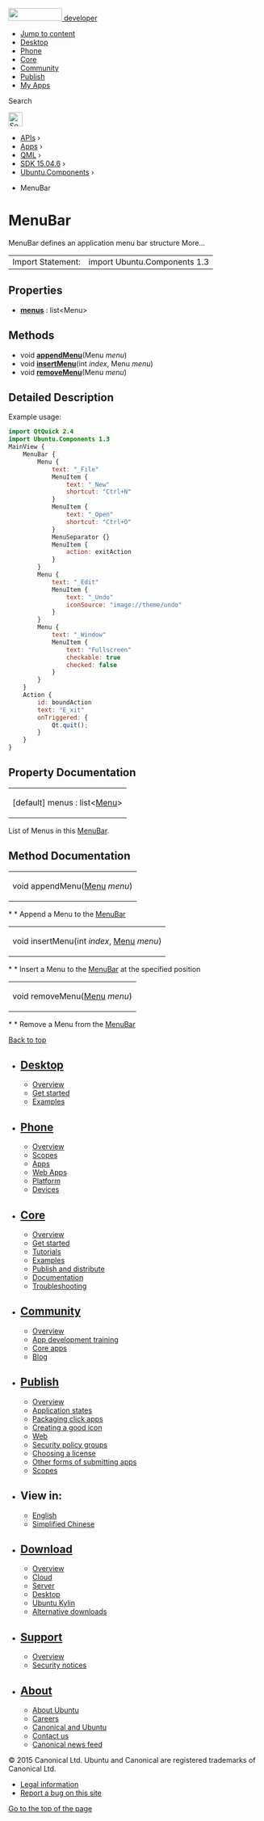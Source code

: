 <a href="https://developer.ubuntu.com/" class="logo-ubuntu"><img src="https://developer.ubuntu.com/assets/sites/ubuntu/latest/u/img/logos/logo-ubuntu-orange.svg" width="106" height="25" /> <span>developer</span></a>

-   [Jump to content](index.html#main-content)
-   [Desktop](https://developer.ubuntu.com/en/desktop/)
-   [Phone](https://developer.ubuntu.com/en/phone/)
-   [Core](https://developer.ubuntu.com/core)
-   [Community](https://developer.ubuntu.com/en/community/)
-   [Publish](https://developer.ubuntu.com/en/publish/)
-   [My Apps](https://myapps.developer.ubuntu.com/)

Search

<img src="https://developer.ubuntu.com/assets/sites/ubuntu/latest/u/img/search-white.svg" alt="Search" height="28" />

-   [APIs](../../../../index.html) ›
-   [Apps](../../../index.html) ›
-   [QML](../../index.html) ›
-   [SDK 15.04.6](../index.html) ›
-   [Ubuntu.Components](../Ubuntu.Components/index.html) ›

<!-- -->

-   MenuBar

MenuBar
=======

<span class="subtitle"></span>
MenuBar defines an application menu bar structure More...

|                   |                              |
|-------------------|------------------------------|
| Import Statement: | import Ubuntu.Components 1.3 |

<span id="properties"></span>
Properties
----------

-   ****[menus](index.html#menus-prop)**** : list&lt;Menu&gt;

<span id="methods"></span>
Methods
-------

-   void ****[appendMenu](index.html#appendMenu-method)****(Menu *menu*)
-   void ****[insertMenu](index.html#insertMenu-method)****(int *index*, Menu *menu*)
-   void ****[removeMenu](index.html#removeMenu-method)****(Menu *menu*)

<span id="details"></span>
Detailed Description
--------------------

Example usage:

``` qml
import QtQuick 2.4
import Ubuntu.Components 1.3
MainView {
    MenuBar {
        Menu {
            text: "_File"
            MenuItem {
                text: "_New"
                shortcut: "Ctrl+N"
            }
            MenuItem {
                text: "_Open"
                shortcut: "Ctrl+O"
            }
            MenuSeparator {}
            MenuItem {
                action: exitAction
            }
        }
        Menu {
            text: "_Edit"
            MenuItem {
                text: "_Undo"
                iconSource: "image://theme/undo"
            }
        }
        Menu {
            text: "_Window"
            MenuItem {
                text: "Fullscreen"
                checkable: true
                checked: false
            }
        }
    }
    Action {
        id: boundAction
        text: "E_xit"
        onTriggered: {
            Qt.quit();
        }
    }
}
```

Property Documentation
----------------------

<table>
<colgroup>
<col width="100%" />
</colgroup>
<tbody>
<tr class="odd">
<td><p><span id="menus-prop"></span><span class="qmldefault">[default] </span><span class="name">menus</span> : <span class="type">list</span>&lt;<span class="type"><a href="../Ubuntu.Components.Menu/index.html">Menu</a></span>&gt;</p></td>
</tr>
</tbody>
</table>

List of Menus in this [MenuBar](index.html).

Method Documentation
--------------------

<table>
<colgroup>
<col width="100%" />
</colgroup>
<tbody>
<tr class="odd">
<td><p><span id="appendMenu-method"></span><span class="type">void</span> <span class="name">appendMenu</span>(<span class="type"><a href="../Ubuntu.Components.Menu/index.html">Menu</a></span> <em>menu</em>)</p></td>
</tr>
</tbody>
</table>

\* \* Append a Menu to the [MenuBar](index.html)

<table>
<colgroup>
<col width="100%" />
</colgroup>
<tbody>
<tr class="odd">
<td><p><span id="insertMenu-method"></span><span class="type">void</span> <span class="name">insertMenu</span>(<span class="type">int</span> <em>index</em>, <span class="type"><a href="../Ubuntu.Components.Menu/index.html">Menu</a></span> <em>menu</em>)</p></td>
</tr>
</tbody>
</table>

\* \* Insert a Menu to the [MenuBar](index.html) at the specified position

<table>
<colgroup>
<col width="100%" />
</colgroup>
<tbody>
<tr class="odd">
<td><p><span id="removeMenu-method"></span><span class="type">void</span> <span class="name">removeMenu</span>(<span class="type"><a href="../Ubuntu.Components.Menu/index.html">Menu</a></span> <em>menu</em>)</p></td>
</tr>
</tbody>
</table>

\* \* Remove a Menu from the [MenuBar](index.html)

[Back to top](index.html#)

-   [Desktop](https://developer.ubuntu.com/en/desktop/)
    ---------------------------------------------------

    -   [Overview](https://developer.ubuntu.com/en/desktop/)
    -   [Get started](http://snapcraft.io/?utm_source=developer.ubuntu.com&utm_medium=devportal&utm_term=snaps%20snapcraft%20desktop&utm_content=menu&utm_campaign=duc_snappers)
    -   [Examples](https://github.com/ubuntu/snappy-playpen)

-   [Phone](https://developer.ubuntu.com/en/phone/)
    -----------------------------------------------

    -   [Overview](https://developer.ubuntu.com/en/phone/)
    -   [Scopes](https://developer.ubuntu.com/en/phone/scopes/)
    -   [Apps](https://developer.ubuntu.com/en/phone/apps/)
    -   [Web Apps](https://developer.ubuntu.com/en/phone/web/)
    -   [Platform](https://developer.ubuntu.com/en/phone/platform/)
    -   [Devices](https://developer.ubuntu.com/en/phone/devices/)

-   [Core](https://developer.ubuntu.com/core)
    -----------------------------------------

    -   [Overview](https://developer.ubuntu.com/core)
    -   [Get started](https://developer.ubuntu.com/core/get-started)
    -   [Tutorials](https://developer.ubuntu.com/core/tutorials)
    -   [Examples](https://developer.ubuntu.com/core/examples)
    -   [Publish and distribute](https://developer.ubuntu.com/core/publish-and-distribute)
    -   [Documentation](https://developer.ubuntu.com/core/documentation)
    -   [Troubleshooting](https://developer.ubuntu.com/core/troubleshooting)

-   [Community](https://developer.ubuntu.com/en/community/)
    -------------------------------------------------------

    -   [Overview](https://developer.ubuntu.com/en/community/)
    -   [App development training](https://developer.ubuntu.com/en/community/training/)
    -   [Core apps](https://developer.ubuntu.com/en/community/core-apps/)
    -   [Blog](https://developer.ubuntu.com/en/community/blog/)

-   [Publish](https://developer.ubuntu.com/en/publish/)
    ---------------------------------------------------

    -   [Overview](https://developer.ubuntu.com/en/publish/)
    -   [Application states](https://developer.ubuntu.com/en/publish/application-states/)
    -   [Packaging click apps](https://developer.ubuntu.com/en/publish/packaging-click-apps/)
    -   [Creating a good icon](https://developer.ubuntu.com/en/publish/creating-a-good-icon/)
    -   [Web](https://developer.ubuntu.com/en/publish/web/)
    -   [Security policy groups](https://developer.ubuntu.com/en/publish/security-policy-groups/)
    -   [Choosing a license](https://developer.ubuntu.com/en/publish/choosing-a-license/)
    -   [Other forms of submitting apps](https://developer.ubuntu.com/en/publish/other-forms-of-submitting-apps/)
    -   [Scopes](https://developer.ubuntu.com/en/publish/scopes/)

-   View in:
    --------

    -   [English](index.html "Change to language: English")
    -   [Simplified Chinese](index.html "Change to language: Simplified Chinese")

-   [Download](http://ubuntu.com/download/)
    ---------------------------------------

    -   [Overview](http://ubuntu.com/download)
    -   [Cloud](http://ubuntu.com/download/cloud)
    -   [Server](http://ubuntu.com/download/server)
    -   [Desktop](http://ubuntu.com/download/desktop)
    -   [Ubuntu Kylin](http://ubuntu.com/download/ubuntu-kylin)
    -   [Alternative downloads](http://ubuntu.com/download/alternative-downloads)

-   [Support](http://ubuntu.com/support/)
    -------------------------------------

    -   [Overview](http://ubuntu.com/support)
    -   [Security notices](http://www.ubuntu.com/usn/)

-   [About](http://ubuntu.com/about/)
    ---------------------------------

    -   [About Ubuntu](http://ubuntu.com/about/about-ubuntu)
    -   [Careers](http://www.canonical.com/careers)
    -   [Canonical and Ubuntu](http://ubuntu.com/about/canonical-and-ubuntu)
    -   [Contact us](http://ubuntu.com/about/contact-us)
    -   [Canonical news feed](http://insights.ubuntu.com/feed/)

© 2015 Canonical Ltd. Ubuntu and Canonical are registered trademarks of Canonical Ltd.

-   [Legal information](http://www.ubuntu.com/legal)
-   [Report a bug on this site](https://bugs.launchpad.net/developer-ubuntu-com/)

<span class="accessibility-aid">[Go to the top of the page](index.html#)</span>
